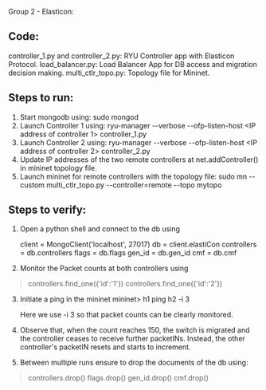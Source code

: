 Group 2 - Elasticon:


Code:
-------------------------------------------------
controller_1.py and controller_2.py: RYU Controller app with Elasticon Protocol.
load_balancer.py: Load Balancer App for DB access and migration decision making.
multi_ctlr_topo.py: Topology file for Mininet.


Steps to run:
--------------------------------------------------
1) Start mongodb using: sudo mongod
2) Launch Controller 1 using:
ryu-manager --verbose --ofp-listen-host <IP address of controller 1> controller_1.py
3) Launch Controller 2 using:
ryu-manager --verbose --ofp-listen-host <IP address of controller 2> controller_2.py
4) Update IP addresses of the two remote controllers at net.addController() in mininet topology file.
5) Launch mininet for remote controllers with the topology file:
sudo mn --custom multi_ctlr_topo.py --controller=remote --topo mytopo


Steps to verify:
---------------------------------------------------
1) Open a python shell and connect to the db using

   client = MongoClient('localhost', 27017)
   db = client.elastiCon 
   controllers = db.controllers 
   flags = db.flags
   gen_id = db.gen_id 
   cmf = db.cmf 

2) Monitor the Packet counts at both controllers using
 > controllers.find_one({'id':'1'})
 > controllers.find_one({'id':'2'})

3) Initiate a ping in the mininet
   mininet> h1 ping h2 -i 3

   Here we use -i 3 so that packet counts can be clearly monitored.

4) Observe that, when the count reaches 150, the switch is migrated and the controller                ceases to receive further packetINs. Instead, the other controller's packetIN resets and starts to increment.

5) Between multiple runs ensure to drop the documents of the db using:
 > controllers.drop()
 > flags.drop()
 > gen_id.drop()
 > cmf.drop()




